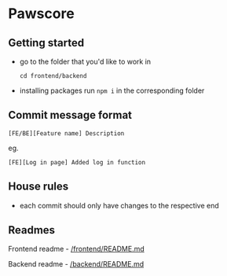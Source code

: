 # Pawscore

## Getting started

- go to the folder that you'd like to work in

  `cd frontend/backend`

- installing packages
  run `npm i` in the corresponding folder

## Commit message format

`[FE/BE][Feature name] Description`

eg.

`[FE][Log in page] Added log in function`

## House rules

- each commit should only have changes to the respective end

## Readmes

Frontend readme - [/frontend/README.md](/frontend/README.md)

Backend readme - [/backend/README.md](/backend/README.md)
